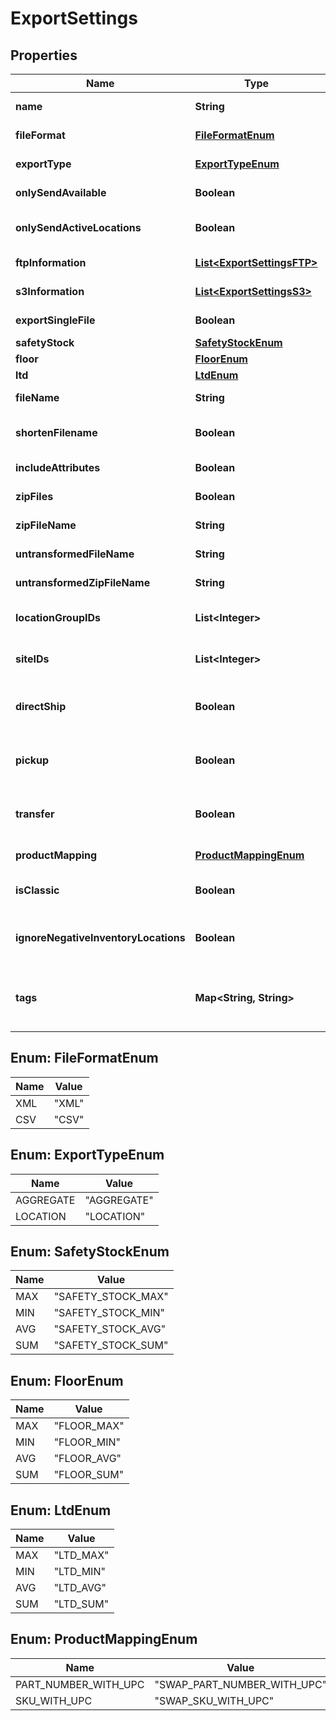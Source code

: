 
# ExportSettings

## Properties
Name | Type | Description | Notes
------------ | ------------- | ------------- | -------------
**name** | **String** | Export Settings Name | 
**fileFormat** | [**FileFormatEnum**](#FileFormatEnum) | Format for the export file | 
**exportType** | [**ExportTypeEnum**](#ExportTypeEnum) | Type of exportGG for the settings | 
**onlySendAvailable** | **Boolean** | Flag for only sending available |  [optional]
**onlySendActiveLocations** | **Boolean** | Flag for only sending from active locations |  [optional]
**ftpInformation** | [**List&lt;ExportSettingsFTP&gt;**](ExportSettingsFTP.md) | List of export FTP settings | 
**s3Information** | [**List&lt;ExportSettingsS3&gt;**](ExportSettingsS3.md) | List of export S3 settings |  [optional]
**exportSingleFile** | **Boolean** | Flag for exporting as a single file |  [optional]
**safetyStock** | [**SafetyStockEnum**](#SafetyStockEnum) | Safety Stock |  [optional]
**floor** | [**FloorEnum**](#FloorEnum) | Floor |  [optional]
**ltd** | [**LtdEnum**](#LtdEnum) | LTD |  [optional]
**fileName** | **String** | Name for the export file |  [optional]
**shortenFilename** | **Boolean** | Flag for using shortened filenames |  [optional]
**includeAttributes** | **Boolean** | Flag for including attributes |  [optional]
**zipFiles** | **Boolean** | Flag for zipping the files |  [optional]
**zipFileName** | **String** | Name for the zipped file |  [optional]
**untransformedFileName** | **String** | Untransformed File Name |  [optional]
**untransformedZipFileName** | **String** | Untransformed Zip File Name |  [optional]
**locationGroupIDs** | **List&lt;Integer&gt;** | Location Group Ids associated with the settings |  [optional]
**siteIDs** | **List&lt;Integer&gt;** | Site Ids associated with the settings |  [optional]
**directShip** | **Boolean** | Flag for only using locations with Direct Ship enabled |  [optional]
**pickup** | **Boolean** | Flag for only using locations with In Store Pickup enabled |  [optional]
**transfer** | **Boolean** | Flag for only using locations with Transfer enabled |  [optional]
**productMapping** | [**ProductMappingEnum**](#ProductMappingEnum) | Enum for export productMapping |  [optional]
**isClassic** | **Boolean** | Flag for marking the setting as a classic export |  [optional]
**ignoreNegativeInventoryLocations** | **Boolean** | Flag for excluding negative inventory locations |  [optional]
**tags** | **Map&lt;String, String&gt;** | Associative Map of &lt;String, String&gt; for tagCategoryName &#x3D;&gt; tagName |  [optional]


<a name="FileFormatEnum"></a>
## Enum: FileFormatEnum
Name | Value
---- | -----
XML | &quot;XML&quot;
CSV | &quot;CSV&quot;


<a name="ExportTypeEnum"></a>
## Enum: ExportTypeEnum
Name | Value
---- | -----
AGGREGATE | &quot;AGGREGATE&quot;
LOCATION | &quot;LOCATION&quot;


<a name="SafetyStockEnum"></a>
## Enum: SafetyStockEnum
Name | Value
---- | -----
MAX | &quot;SAFETY_STOCK_MAX&quot;
MIN | &quot;SAFETY_STOCK_MIN&quot;
AVG | &quot;SAFETY_STOCK_AVG&quot;
SUM | &quot;SAFETY_STOCK_SUM&quot;


<a name="FloorEnum"></a>
## Enum: FloorEnum
Name | Value
---- | -----
MAX | &quot;FLOOR_MAX&quot;
MIN | &quot;FLOOR_MIN&quot;
AVG | &quot;FLOOR_AVG&quot;
SUM | &quot;FLOOR_SUM&quot;


<a name="LtdEnum"></a>
## Enum: LtdEnum
Name | Value
---- | -----
MAX | &quot;LTD_MAX&quot;
MIN | &quot;LTD_MIN&quot;
AVG | &quot;LTD_AVG&quot;
SUM | &quot;LTD_SUM&quot;


<a name="ProductMappingEnum"></a>
## Enum: ProductMappingEnum
Name | Value
---- | -----
PART_NUMBER_WITH_UPC | &quot;SWAP_PART_NUMBER_WITH_UPC&quot;
SKU_WITH_UPC | &quot;SWAP_SKU_WITH_UPC&quot;




